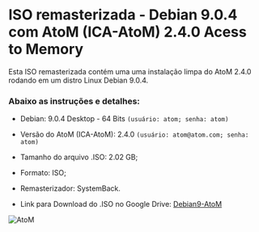 # ISO remasterizada  - Debian 9.0.4 com AtoM (ICA-AtoM) 2.4.0 Acess to Memory

Esta ISO remasterizada contém uma uma instalação limpa do AtoM 2.4.0 rodando em um distro Linux Debian 9.0.4.

### Abaixo as instruções e detalhes:
* Debian: 9.0.4 Desktop - 64 Bits ``(usuário: atom; senha: atom)``
* Versão do AtoM (ICA-AtoM): 2.4.0 ``(usuário: atom@atom.com; senha: atom)``
* Tamanho do arquivo .ISO: 2.02 GB;
* Formato: ISO;
* Remasterizador: SystemBack.

* Link para Download do .ISO no Google Drive:
[Debian9-AtoM](https://drive.google.com/file/d/11NzajvIfkQgEj4rkowDXia6GEWnTZXx3/view?usp=sharing)

![AtoM](https://www.google.com.br/url?sa=i&rct=j&q=&esrc=s&source=images&cd=&cad=rja&uact=8&ved=2ahUKEwiGzoOvtZDaAhVJQZAKHZ7VDVcQjRx6BAgAEAU&url=https%3A%2F%2Flibrary.ualberta.ca%2Fdigital-initiatives%2Fatom&psig=AOvVaw0PBtzv4jI9osJIHeW41bR4&ust=1522374570271390)   
